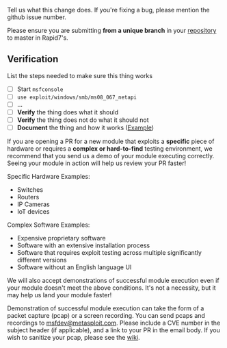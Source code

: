 Tell us what this change does. If you're fixing a bug, please mention
the github issue number.

Please ensure you are submitting **from a unique branch** in your [repository](https://github.com/rapid7/metasploit-framework/pull/11086#issuecomment-445506416) to master in Rapid7's.

## Verification

List the steps needed to make sure this thing works

- [ ] Start `msfconsole`
- [ ] `use exploit/windows/smb/ms08_067_netapi`
- [ ] ...
- [ ] **Verify** the thing does what it should
- [ ] **Verify** the thing does not do what it should not
- [ ] **Document** the thing and how it works ([Example](https://github.com/rapid7/metasploit-framework/blob/master/documentation/modules/post/multi/gather/aws_keys.md))

If you are opening a PR for a new module that exploits a **specific** piece of hardware or requires a **complex or hard-to-find** testing environment, we recommend that you send us a demo of your module executing correctly. Seeing your module in action will help us review your PR faster!

Specific Hardware Examples:
* Switches
* Routers
* IP Cameras
* IoT devices

Complex Software Examples:
* Expensive proprietary software
* Software with an extensive installation process
* Software that requires exploit testing across multiple significantly different versions
* Software without an English language UI

We will also accept demonstrations of successful module execution even if your module doesn't meet the above conditions. It's not a necessity, but it may help us land your module faster!

Demonstration of successful module execution can take the form of a packet capture (pcap) or a screen recording. You can send pcaps and recordings to [msfdev@metasploit.com](mailto:msfdev@metasploit.com). Please include a CVE number in the subject header (if applicable), and a link to your PR in the email body.
If you wish to sanitize your pcap, please see the [wiki](https://docs.metasploit.com/docs/development/get-started/sanitizing-pcaps.html).
